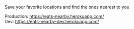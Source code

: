 Save your favorite locations and find the ones nearest to you

Production: https://eats-nearby.herokuapp.com/  
Dev: https://eats-nearby-dev.herokuapp.com/
